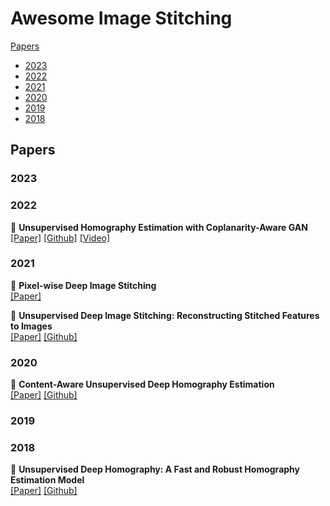 # Awesome Image Stitching

[Papers](#papers)

- [2023](#2023)
- [2022](#2022)
- [2021](#2021)
- [2020](#2020)
- [2019](#2019) 
- [2018](#2018) 

## Papers

### 2023

### 2022

📄 **Unsupervised Homography Estimation with Coplanarity-Aware GAN**  
[[Paper]](https://arxiv.org/abs/2205.03821) [[Github]](https://github.com/megvii-research/HomoGAN) [[Video]](https://youtu.be/uNFA-yOSz7M)  

### 2021

📄 **Pixel-wise Deep Image Stitching**  
[[Paper]](https://arxiv.org/abs/2112.06171)

📄 **Unsupervised Deep Image Stitching: Reconstructing Stitched Features to Images**  
[[Paper]](https://arxiv.org/abs/2106.12859) [[Github]](https://github.com/nie-lang/UnsupervisedDeepImageStitching)  

### 2020

📄 **Content-Aware Unsupervised Deep Homography Estimation**  
[[Paper]](https://arxiv.org/abs/1909.05983) [[Github]](https://github.com/JirongZhang/DeepHomography)

### 2019

### 2018

📄 **Unsupervised Deep Homography: A Fast and Robust Homography Estimation Model**  
[[Paper]](https://arxiv.org/abs/1709.03966) [[Github]](https://github.com/tynguyen/unsupervisedDeepHomographyRAL2018)


